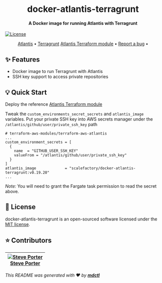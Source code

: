 <!-- This file is used by `mdctl`. Make all changes to `README.yaml` and run `mdctl build` to rebuild this file. -->



<h1 align="center">docker-atlantis-terragrunt</h1>



<h4 align="center">A Docker image for running Atlantis with Terragrunt</h4>



<p align="center">

[![License](https://img.shields.io/github/license/scalefactory/docker-atlantis-terragrunt.svg)](https://github.com/scalefactory/docker-atlantis-terragrunt) 

</p>



<p align="center">
 <a href="https://www.runatlantis.io/" target="_blank">Atlantis</a>  • <a href="https://github.com/gruntwork-io/terragrunt" target="_blank">Terragrunt</a> <a href="https://github.com/terraform-aws-modules/terraform-aws-atlantis" target="_blank">Atlantis Terraform module</a>  • <a href="https://github.com/scalefactory/docker-atlantis-terragrunt/issues" target="_blank">Report a bug</a>  •
</p>



## :sparkles: Features
- Docker image to run Terragrunt with Atlantis
- SSH key support to access private repositories




## :bulb: Quick Start
Deploy the reference [Atlantis Terraform module](https://github.com/terraform-aws-modules/terraform-aws-atlantis)

Tweak the `custom_environments_secret_secrets` and `atlantis_image` variables. Put your private SSH key into AWS secrets manager under the `/atlantis/github/user/private_ssh_key` path

```
# terraform-aws-modules/terraform-aws-atlantis
...
custom_environment_secrets = [
  {
    name  = "GITHUB_USER_SSH_KEY"
    valueFrom = "/atlantis/github/user/private_ssh_key"
  }
]
atlantis_image             = "scalefactory/docker-atlantis-terragrunt:v0.19.20"
...
```

*Note:* You will need to grant the Fargate task permission to read the secret above.


## :page_facing_up: License
docker-atlantis-terragrunt is an open-sourced software licensed under the [MIT license](LICENSE.md).



## :star: Contributors

|  [![Steve Porter][steveporter92_avatar]][steveporter92_homepage]<br/>[Steve Porter][steveporter92_homepage] |
|---|

  [steveporter92_homepage]: https://github.com/steveporter92
  [steveporter92_avatar]: https://github.com/steveporter92.png?size=150



_This README was generated with :heart: by [**mdctl**](https://github.com/mdctl/mdctl)_